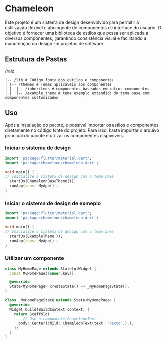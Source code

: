 # Chameleon

Este projeto é um sistema de design desenvolvido para permitir a estilização flexível e abrangente de componentes de interface do usuário. O objetivo é fornecer uma biblioteca de estilos que possa ser aplicada a diversos componentes, garantindo consistência visual e facilitando a manutenção do design em projetos de software.

## Estrutura de Pastas

/raiz
```plaintext
|-- /lib # Código fonte dos estilos e componentes
| |-- /themes # Temas aplicáveis aos componentes
| |  |-- /inheriteds # componentes baseados em outros componentes
| |  |-- /example_theme # tema exemplo extendido do tema base com componentes customizados
```

## Uso
Após a instalação do pacote, é possível importar os estilos e componentes diretamente no código fonte do projeto. Para isso, basta importar o arquivo principal do pacote e utilizar os componentes disponíveis.

### Iniciar o sistema de design
```dart
import 'package:flutter/material.dart';
import 'package:chameleon/chameleon.dart';

void main() {
// Inicialize o sistema de design com o tema base
  startDs(ChameleonBaseTheme());
  runApp(const MyApp());
}
```
### Iniciar o sistema de design de exmeplo
```dart
import 'package:flutter/material.dart';
import 'package:chameleon/chameleon.dart';

void main() {
// Inicialize o sistema de design com o tema base
  startDs(ExampleTheme());
  runApp(const MyApp());
}
```
### Utilizar um componente
```dart
class MyHomePage extends StatefulWidget {
  const MyHomePage({super.key});

  @override
  State<MyHomePage> createState() => _MyHomePageState();
}

class _MyHomePageState extends State<MyHomePage> {
  @override
  Widget build(BuildContext context) {
    return Scaffold(
        // Use o componente ChameleonText
      body: Center(child: ChameleonText(text: 'Texto',),),
    );
  }
}
```